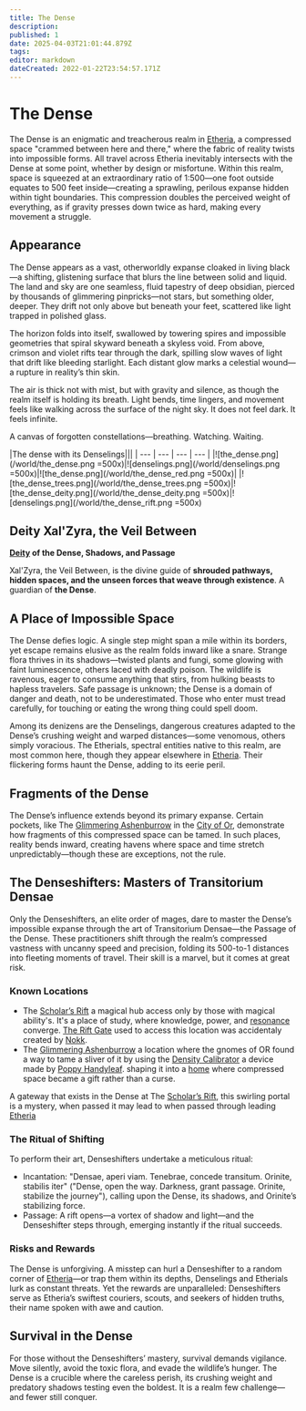 ```yaml
---
title: The Dense
description: 
published: 1
date: 2025-04-03T21:01:44.879Z
tags: 
editor: markdown
dateCreated: 2022-01-22T23:54:57.171Z
---
```


# The Dense
The Dense is an enigmatic and treacherous realm in [Etheria](/etheria.md), a compressed space "crammed between here and there," where the fabric of reality twists into impossible forms. All travel across Etheria inevitably intersects with the Dense at some point, whether by design or misfortune. Within this realm, space is squeezed at an extraordinary ratio of 1:500—one foot outside equates to 500 feet inside—creating a sprawling, perilous expanse hidden within tight boundaries. This compression doubles the perceived weight of everything, as if gravity presses down twice as hard, making every movement a struggle.

## Appearance

The Dense appears as a vast, otherworldly expanse cloaked in living black—a shifting, glistening surface that blurs the line between solid and liquid. The land and sky are one seamless, fluid tapestry of deep obsidian, pierced by thousands of glimmering pinpricks—not stars, but something older, deeper. They drift not only above but beneath your feet, scattered like light trapped in polished glass.

The horizon folds into itself, swallowed by towering spires and impossible geometries that spiral skyward beneath a skyless void. From above, crimson and violet rifts tear through the dark, spilling slow waves of light that drift like bleeding starlight. Each distant glow marks a celestial wound—a rupture in reality’s thin skin.

The air is thick not with mist, but with gravity and silence, as though the realm itself is holding its breath. Light bends, time lingers, and movement feels like walking across the surface of the night sky. It does not feel dark. It feels infinite.

A canvas of forgotten constellations—breathing. Watching. Waiting.

|The dense with its Denselings|||
| --- | --- | --- | --- |
|![the_dense.png](/world/the_dense.png =500x)|![denselings.png](/world/denselings.png =500x)|![the_dense.png](/world/the_dense_red.png =500x)|
|![the_dense_trees.png](/world/the_dense_trees.png =500x)|![the_dense_deity.png](/world/the_dense_deity.png =500x)|![denselings.png](/world/the_dense_rift.png =500x)

## Deity Xal'Zyra, the Veil Between  
**[Deity](/structure/mechanic/deity.md) of the Dense, Shadows, and Passage**  

Xal'Zyra, the Veil Between, is the divine guide of **shrouded pathways, hidden spaces, and the unseen forces that weave through existence**. A guardian of **the Dense**.

## A Place of Impossible Space
The Dense defies logic. A single step might span a mile within its borders, yet escape remains elusive as the realm folds inward like a snare. Strange flora thrives in its shadows—twisted plants and fungi, some glowing with faint luminescence, others laced with deadly poison. The wildlife is ravenous, eager to consume anything that stirs, from hulking beasts to hapless travelers. Safe passage is unknown; the Dense is a domain of danger and death, not to be underestimated. Those who enter must tread carefully, for touching or eating the wrong thing could spell doom.

Among its denizens are the Denselings, dangerous creatures adapted to the Dense’s crushing weight and warped distances—some venomous, others simply voracious. The Etherials, spectral entities native to this realm, are most common here, though they appear elsewhere in [Etheria](/etheria.md). Their flickering forms haunt the Dense, adding to its eerie peril.

## Fragments of the Dense
The Dense’s influence extends beyond its primary expanse. Certain pockets, like The [Glimmering Ashenburrow](/location/settlement/city/glimmering-ashenburrow.md) in the [City of Or](/location/settlement/city/city-of-or.md), demonstrate how fragments of this compressed space can be tamed. In such places, reality bends inward, creating havens where space and time stretch unpredictably—though these are exceptions, not the rule.

## The Denseshifters: Masters of Transitorium Densae
Only the Denseshifters, an elite order of mages, dare to master the Dense’s impossible expanse through the art of Transitorium Densae—the Passage of the Dense. These practitioners shift through the realm’s compressed vastness with uncanny speed and precision, folding its 500-to-1 distances into fleeting moments of travel. Their skill is a marvel, but it comes at great risk.

### Known Locations
- The [Scholar’s Rift](/location/settlement/scholars-rift/scholars-rift.md) a magical hub access only by those with magical ability's. It's a place of study, where knowledge, power, and [resonance](/structure/mechanic/resonance.md) converge. [The Rift Gate](/location/settlement/scholars-rift/the-rift-gate.md) used to access this location was accidentaly created by [Nokk](/being/character/nokk.md).
- The [Glimmering Ashenburrow](/location/settlement/city/glimmering-ashenburrow.md) a location where the gnomes of OR found a way to tame a sliver of it by using the [Density Calibrator](/location/settlement/city/glimmering-ashenburrow/density-calibrator.md) a device made by [Poppy Handyleaf](/being/character/poppy-handyleaf.md). shaping it into a [home](/home.md) where compressed space became a gift rather than a curse. 

A gateway that exists in the Dense at The [Scholar’s Rift](/location/settlement/scholars-rift/scholars-rift.md), this swirling portal is a mystery, when passed it may lead to  when passed through leading [Etheria](/etheria.md)

### The Ritual of Shifting
To perform their art, Denseshifters undertake a meticulous ritual:
- Incantation: "Densae, aperi viam. Tenebrae, concede transitum. Orinite, stabilis iter" ("Dense, open the way. Darkness, grant passage. Orinite, stabilize the journey"), calling upon the Dense, its shadows, and Orinite’s stabilizing force.
- Passage: A rift opens—a vortex of shadow and light—and the Denseshifter steps through, emerging instantly if the ritual succeeds.

### Risks and Rewards
The Dense is unforgiving. A misstep can hurl a Denseshifter to a random corner of [Etheria](/etheria.md)—or trap them within its depths, Denselings and Etherials lurk as constant threats. Yet the rewards are unparalleled: Denseshifters serve as Etheria’s swiftest couriers, scouts, and seekers of hidden truths, their name spoken with awe and caution.

## Survival in the Dense
For those without the Denseshifters’ mastery, survival demands vigilance. Move silently, avoid the toxic flora, and evade the wildlife’s hunger. The Dense is a crucible where the careless perish, its crushing weight and predatory shadows testing even the boldest. It is a realm few challenge—and fewer still conquer.
